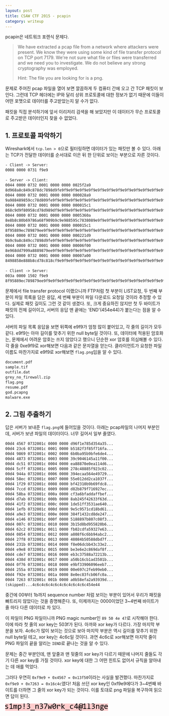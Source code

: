 ```yaml
---
layout: post
title: CSAW CTF 2015 - pcapin
category: writeup
---
```

pcapin은 네트워크 포렌식 문제다.

> We have extracted a pcap file from a network where attackers were present.
> We know they were using some kind of file transfer protocol on TCP port 7179.
> We're not sure what file or files were transferred and we need you to investigate.
> We do not believe any strong cryptography was employed.
>
> Hint: The file you are looking for is a png.

문제로 주어진 pcap 파일을 열어 보면 깔끔하게 두 컴퓨터 간에 오고 간 TCP 패킷이 보인다. 그런데 TCP 헤더에는 IP와 달리 상위 프로토콜에 대한 정보가 없기 때문에 이들이 어떤 포맷으로 데이터를 주고받았는지 알 수가 없다.

패킷을 직접 분석하기에 앞서 이리저리 검색을 해 보았지만 이 데이터가 무슨 프로토콜로 주고받은 데이터인지 찾을 수 없었다.

## 1. 프로토콜 파악하기

Wireshark에서 `tcp.len > 0`으로 필터링하면 데이터가 있는 패킷만 볼 수 있다. 아래는 TCP가 전달한 데이터를 순서대로 이은 뒤 한 단위로 보이는 부분으로 자른 것이다.

```
- Client -> Server:
0008 0000 0731 f9e9

- Server -> Client:
0044 0000 0732 0001 0000 0000 0025f2a9 8d968a8c849c878dc7898d9fe9f9e9f9e9f9e9f9e9f9e9f9e9f9e9f9e9f9e9f9e9f9e9f9e9f9e9f9e9f9e9f9e9f9e9f9e9f96000
0044 0000 0732 0001 0000 0000 000028a9 9a988489859cc78d809fe9f9e9f9e9f9e9f9e9f9e9f9e9f9e9f9e9f9e9f9e9f9e9f9e9f9e9f9e9f9e9f9e9f9e9f9e9f9e9f96000
0044 0000 0732 0001 0000 0000 000015c1 868c9d9f80958cd78d989df9e9f9e9f9e9f9e9f9e9f9e9f9e9f9e9f9e9f9e9f9e9f9e9f9e9f9e9f9e9f9e9f9e9f9e9f9e9f96000
0044 0000 0732 0001 0000 0000 0005360a 8e8b8c80b69786a68f909b9c9e988595c7838089e9f9e9f9e9f9e9f9e9f9e9f9e9f9e9f9e9f9e9f9e9f9e9f9e9f9e9f9e9f96000
0044 0000 0732 0001 0000 0000 000015c1 8f95889ec789879ee9f9e9f9e9f9e9f9e9f9e9f9e9f9e9f9e9f9e9f9e9f9e9f9e9f9e9f9e9f9e9f9e9f9e9f9e9f9e9f9e9f96000
0044 0000 0732 0001 0000 0000 000221d9 9b9c9a8c849cc7898d9fe9f9e9f9e9f9e9f9e9f9e9f9e9f9e9f9e9f9e9f9e9f9e9f9e9f9e9f9e9f9e9f9e9f9e9f9e9f9e9f96000
0044 0000 0732 0001 0000 0000 00006f00 8e968dd7999a8889879ee9f9e9f9e9f9e9f9e9f9e9f9e9f9e9f9e9f9e9f9e9f9e9f9e9f9e9f9e9f9e9f9e9f9e9f9e9f9e9f96000
0044 0000 0732 0001 0000 0000 00007a00 8498858e888b8cd78c818cf9e9f9e9f9e9f9e9f9e9f9e9f9e9f9e9f9e9f9e9f9e9f9e9f9e9f9e9f9e9f9e9f9e9f9e9f9e9f96000454e44

- Client -> Server:
003a 0000 1502 f9e9 8f95889ec789879ee9f9e9f9e9f9e9f9e9f9e9f9e9f9e9f9e9f9e9f9e9f9e9f9e9f9e9f9e9f9e9f9e9f9e9f9e9f9e9f9e9f9
```

문제에서 file transfer protocol 이랬으니까 FTP처럼 첫 부분이 LIST요청, 두 번째 부분이 파일 목록을 담은 응답, 세 번째 부분이 파일 다운로드 요청일 것이라 추정할 수 있다. 실제로 패킷 길이도 그런 것 같이 생겼다. 또, 크게 중요하진 않지만 첫 두 바이트가 패킷의 전체 길이이고, 서버의 응답 맨 끝에는 'END'(454e44)가 붙는다는 점을 알 수 있다.

서버의 파일 목록 응답을 보면 뒤쪽에 e9f9가 엄청 많이 붙어있고, 각 줄의 길이가 모두 같다. e9f9는 아마 길이를 맞추기 위한 null byte일 것이다. 또, 데이터에 적용된 암호화는, 문제에서 어려운 암호는 쓰지 않았다고 했으니 단순한 xor 암호를 의심해볼 수 있다. 각 줄을 0xe9f9로 xor해보면 다음과 같은 문자열을 얻는다. 클라이언트가 요청한 파일 이름도 마찬가지로 e9f9로 xor해보면 `flag.png`임을 알 수 있다.

```
document.pdf
sample.tif
outfile.dat
grey_no_firewall.zip
flag.png
resume.pdf
god.pcapng
malware.exe
```


## 2. 그림 추출하기

답은 서버가 보내준 `flag.png`에 들어있을 것이다. 아래는 pcap파일의 나머지 부분인데, 서버가 보낸 파일의 데이터이다. 너무 길어서 일부 줄였다.

```
00d4 4567 0732001c 0000 0000 d96f1e785d354a35...
00d4 23c6 0732001c 0001 0000 b5182f3f85f716fa...
00d4 9869 0732001c 0002 0000 6b0ba95b9bfe6de4...
00d4 4873 0732001c 0003 0000 39c9046145a11f00...
00d4 dc51 0732001c 0004 0000 ea88870e0ea114d6...
00d4 5cff 0732001c 0005 0000 278c48885f923c02...
00d4 944a 0732001c 0006 0000 394ecaa564e49729...
00d4 58ec 0732001c 0007 0000 55e012dd2ca1037f...
00d4 1f29 0732001c 0008 0000 bf42310b9b69fdc8...
00d4 7ccd 0732001c 0009 0000 d82b879f716927ec...
00d4 58ba 0732001c 000a 0000 cf3a6bfaddaffbef...
00d4 d7ab 0732001c 000b 0000 8ab245f42633f63d...
00d4 41f2 0732001c 000c 0000 1de51ff3531ae640...
00d4 1efb 0732001c 000d 0000 9e5c9571cd18bd61...
00d4 a9e3 0732001c 000e 0000 384f1432cd8de247...
00d4 e146 0732001c 000f 0000 5188897b807c08f3...
00d4 007c 0732001c 0010 0000 3b15d8bd955820b6...
00d4 62c2 0732001c 0011 0000 fb02cdfa59327e63...
00d4 0854 0732001c 0012 0000 a808f6c6bb94abc2...
00d4 27f8 0732001c 0013 0000 48084b50588dbd7f...
00d4 231b 0732001c 0014 0000 f8e06dcbb43c33e2...
00d4 e9e8 0732001c 0015 0000 be3e6e2c869daf8f...
00d4 cde7 0732001c 0016 0000 eb3c37588a72213b...
00d4 438d 0732001c 0017 0000 a50b16cb1ad3501b...
00d4 0f76 0732001c 0018 0000 e9bf33906096eeb7...
00d4 255a 0732001c 0019 0000 00e697c2feb99eb0...
00d4 f92e 0732001c 001a 0000 8e0ec83fcb06fc0a...
00d4 7263 0732001c 001b 0000 a0b58efa2a93939d...(skipped)...4c6c4c6c4c6c4c6c4c6c4c6c454e44
```

중간에 00부터 1b까지 sequence number 처럼 보이는 부분이 있어서 우리가 패킷을 빠트리지 않았다는 것을 증명해준다. 또, 이제까지는 0000이었던 3~4번째 바이트가 줄 마다 다른 데이터로 차 있다.

이 파일이 PNG 파일이니까 PNG magic number인 `89 50 4e 47`로 시작해야 한다. 이에 따라 첫 줄의 xor key는 503f가 된다. 아까와 xor key가 다르다. 가장 마지막 부분을 보자. 4c6c가 많이 보이는 것으로 보아 마지막 부분은 역시 길이를 맞추기 위한 null byte일 테고, xor key는 4c6c일 것이다. 과연 4c6c로 xor해보면 마지막 줄이 PNG 파일의 끝을 알리는 `IEND`로 끝나는 것을 알 수 있다.

문제는 중간 부분인데, 맨 앞줄과 맨 뒷줄의 xor key가 다르기 때문에 나머지 줄들도 각기 다른 xor key를 가질 것이다. xor key에 대한 그 어떤 힌트도 없어서 규칙을 알아내는 데 애를 먹었다.

그러다 우연히 `0xf9e9 + 0x4567 = 0x13f50`이라는 사실을 발견했다. 마찬가지로 `0xf9e9 + 0x7263 = 0x16c4c`였다! 처음 쓰던 xor key인 0xf9e9에다가 3~4번째 바이트를 더하면 그 줄의 xor key가 되는 것이다. 이를 토대로 png 파일을 복구하여 읽으면 답이 된다.

![pcapin](/assets/2015/09/pcapin.png)

